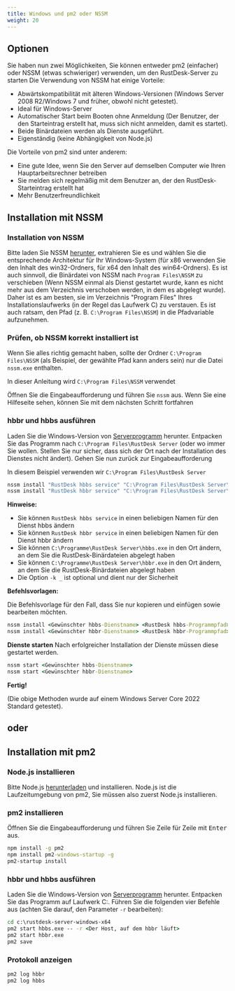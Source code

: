 ```yaml
---
title: Windows und pm2 oder NSSM
weight: 20
---
```


## Optionen
Sie haben nun zwei Möglichkeiten, Sie können entweder pm2 (einfacher) oder NSSM (etwas schwieriger) verwenden, um den RustDesk-Server zu starten
Die Verwendung von NSSM hat einige Vorteile:
- Abwärtskompatibilität mit älteren Windows-Versionen (Windows Server 2008 R2/Windows 7 und früher, obwohl nicht getestet).
- Ideal für Windows-Server
- Automatischer Start beim Booten ohne Anmeldung (Der Benutzer, der den Starteintrag erstellt hat, muss sich nicht anmelden, damit es startet).
- Beide Binärdateien werden als Dienste ausgeführt.
- Eigenständig (keine Abhängigkeit von Node.js)

Die Vorteile von pm2 sind unter anderem:
- Eine gute Idee, wenn Sie den Server auf demselben Computer wie Ihren Hauptarbeitsrechner betreiben
- Sie melden sich regelmäßig mit dem Benutzer an, der den RustDesk-Starteintrag erstellt hat
- Mehr Benutzerfreundlichkeit

## Installation mit NSSM

### Installation von NSSM
Bitte laden Sie NSSM [herunter](http://nssm.cc/release/nssm-2.24.zip), extrahieren Sie es und wählen 
Sie die entsprechende Architektur für Ihr Windows-System (für x86 verwenden Sie den Inhalt des 
win32-Ordners, für x64 den Inhalt des win64-Ordners). Es ist auch sinnvoll, die Binärdatei von NSSM 
nach `Program Files\NSSM` zu verschieben (Wenn NSSM einmal als Dienst gestartet wurde, kann es nicht 
mehr aus dem Verzeichnis verschoben werden, in dem es abgelegt wurde). Daher ist es am besten, sie 
im Verzeichnis "Program Files" Ihres Installationslaufwerks (in der Regel das Laufwerk C) zu verstauen.
Es ist auch ratsam, den Pfad (z. B. `C:\Program Files\NSSM`) in die Pfadvariable aufzunehmen. 


### Prüfen, ob NSSM korrekt installiert ist
Wenn Sie alles richtig gemacht haben, sollte der Ordner `C:\Program Files\NSSM` (als Beispiel, der gewählte Pfad kann anders sein)
nur die Datei `nssm.exe` enthalten.

In dieser Anleitung wird `C:\Program Files\NSSM` verwendet

Öffnen Sie die Eingabeaufforderung und führen Sie `nssm` aus. Wenn Sie eine Hilfeseite sehen, können Sie mit dem nächsten Schritt fortfahren

### hbbr und hbbs ausführen
Laden Sie die Windows-Version von [Serverprogramm](https://github.com/rustdesk/rustdesk-server/releases) herunter.
Entpacken Sie das Programm nach `C:\Program Files\RustDesk Server` (oder wo immer Sie wollen. Stellen Sie nur sicher,
dass sich der Ort nach der Installation des Dienstes nicht ändert). Gehen Sie nun zurück zur Eingabeaufforderung

In diesem Beispiel verwenden wir `C:\Program Files\RustDesk Server`
```cmd
nssm install "RustDesk hbbs service" "C:\Program Files\RustDesk Server\hbbs.exe" -r 0.0.0.0 -k _
nssm install "RustDesk hbbr service" "C:\Program Files\RustDesk Server\hbbr.exe" -k _
```
**Hinweise:**
- Sie können `RustDesk hbbs service` in einen beliebigen Namen für den Dienst hbbs ändern
- Sie können `RustDesk hbbr service` in einen beliebigen Namen für den Dienst hbbr ändern
- Sie können `C:\Programme\RustDesk Server\hbbs.exe` in den Ort ändern, an dem Sie die RustDesk-Binärdateien abgelegt haben
- Sie können `C:\Programme\RustDesk Server\hbbr.exe` in den Ort ändern, an dem Sie die RustDesk-Binärdateien abgelegt haben
- Die Option `-k _` ist optional und dient nur der Sicherheit

**Befehlsvorlagen:**

Die Befehlsvorlage für den Fall, dass Sie nur kopieren und einfügen sowie bearbeiten möchten.

```cmd
nssm install <Gewünschter hbbs-Dienstname> <RustDesk hbbs-Programmpfad> <RustDesk hbbs-Parameter>
nssm install <Gewünschter hbbr-Dienstname> <RustDesk hbbr-Programmpfad> <RustDesk hbbr-Parameter>
```

**Dienste starten**
Nach erfolgreicher Installation der Dienste müssen diese gestartet werden.
```cmd
nssm start <Gewünschter hbbs-Dienstname>
nssm start <Gewünschter hbbr-Dienstname>
```


**Fertig!**

(Die obige Methoden wurde auf einem Windows Server Core 2022 Standard getestet).

## oder

## Installation mit pm2

### Node.js installieren

Bitte Node.js [herunterladen](https://nodejs.org/dist/v16.14.2/node-v16.14.2-x86.msi) und installieren.
Node.js ist die Laufzeitumgebung von pm2, Sie müssen also zuerst Node.js installieren.

### pm2 installieren

Öffnen Sie die Eingabeaufforderung und führen Sie Zeile für Zeile mit <kbd>Enter</kbd> aus.

```cmd
npm install -g pm2
npm install pm2-windows-startup -g
pm2-startup install
```

### hbbr und hbbs ausführen

Laden Sie die Windows-Version von [Serverprogramm](https://github.com/rustdesk/rustdesk-server/releases) herunter. Entpacken Sie das Programm auf Laufwerk C:. Führen Sie die folgenden vier Befehle aus (achten Sie darauf, den Parameter `-r` bearbeiten):

```cmd
cd c:\rustdesk-server-windows-x64
pm2 start hbbs.exe -- -r <Der Host, auf dem hbbr läuft>
pm2 start hbbr.exe 
pm2 save
```

### Protokoll anzeigen

```cmd
pm2 log hbbr
pm2 log hbbs
```
